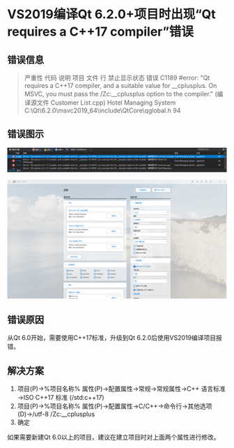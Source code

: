 # VS2019编译Qt 6.2.0+项目时出现“Qt requires a C++17 compiler”错误

## 错误信息

> 严重性    代码    说明    项目    文件    行  禁止显示状态
> 错误  C1189   #error:  "Qt requires a C++17 compiler, and a suitable value for __cplusplus. On MSVC, you must pass the /Zc:__cplusplus option to the compiler." (编译源文件 Customer List.cpp)  Hotel Managing System   C:\Qt\6.2.0\msvc2019_64\include\QtCore\qglobal.h    94

## 错误图示

![错误图示](/图片/VS2019Qt错误图示.png "错误图示")

![安装完成](../../图片/安装完成.png "安装完成")

## 错误原因

从Qt 6.0开始，需要使用C++17标准，升级到Qt 6.2.0后使用VS2019编译项目报错。

## 解决方案

1. 项目(P)→%项目名称% 属性(P)→配置属性→常规→常规属性→C++ 语言标准→ISO C++17 标准 (/std:c++17)
2. 项目(P)→%项目名称% 属性(P)→配置属性→C/C++→命令行→其他选项(D)→/utf-8 /Zc:__cplusplus
3. 确定

如果需要新建Qt 6.0以上的项目，建议在建立项目时对上面两个属性进行修改。
